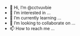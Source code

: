 - 👋 Hi, I’m @cctvuvbie
- 👀 I’m interested in ...
- 🌱 I’m currently learning ...
- 💞️ I’m looking to collaborate on ...
- 📫 How to reach me ...

<!---
cctvuvbie/cctvuvbie is a ✨ special ✨ repository because its `README.md` (this file) appears on your GitHub profile.
You can click the Preview link to take a look at your changes.
--->
